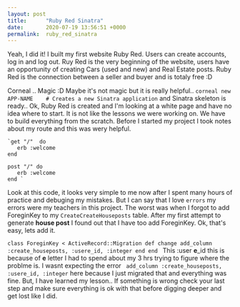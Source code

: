 ```yaml
---
layout: post
title:      "Ruby Red Sinatra"
date:       2020-07-19 13:56:51 +0000
permalink:  ruby_red_sinatra
---
```



Yeah, I did it! I built my first website Ruby Red. Users can create accounts, log in and log out.
Ruy Red is the very beginning of the website, users have an opportunity of creating Cars (used and new) and Real Estate posts. Ruby Red is the connection between a seller and buyer and is totaly free :D 
 
Corneal .. Magic :D Maybe it's not magic but it is really helpful..
   `corneal new APP-NAME    # Creates a new Sinatra application` and Sinatra skeleton is ready.. 
	 Ok, Ruby Red is created and I'm looking at a white page and have no idea where to start.
	 It is not like the lessons we were working on. We have to build everything from the scratch.
Before I started my project I took notes about my route and this was wery helpful.
   
	`get "/"  do
	   erb :welcome
	end
	
	post "/" do 
	   erb :welcome
	end `
  
Look at this code, it looks very simple to me now after I spent many hours of practice and debuging my mistakes.
But I can say that I love `errors` my errors were my teachers in this project.
The worst was when I forgot to add ForeginKey to my `CreateCreateHouseposts` table.
After my first attempt to generate **house post** I found out that I have too add ForeginKey. 
Ok, that's easy, lets add it.
 
 `class ForeginKey < ActiveRecord::Migration
  def change
    add_column :create_houseposts, :usere_id, :integer
  end
end
` 
This :user **e**_id this is because of **e** letter I had to spend about my 3 hrs trying to figure where the problme is.
 I wasnt expecting the error ` add_column :create_houseposts, :usere_id, :integer` here because I just migrated that and  everything was fine. But, I have learned my lesson.. If something is wrong check your last step and make sure everything is ok with that before digging deeper and get lost like I did.
